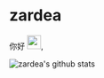 # zardea 

<!--
**zardea/zardea** is a ✨ _special_ ✨ repository because its `README.md` (this file) appears on your GitHub profile.

zardea Here are some ideas to get you started:

- 🔭 I’m currently working on ...
- 🌱 I’m currently learning ...
- 👯 I’m looking to collaborate on ...
- 🤔 I’m looking for help with ...
- 💬 Ask me about ...
- 📫 How to reach me: ...
- 😄 Pronouns: ...
- ⚡ Fun fact: ...
-->
你好 <img src="https://media.giphy.com/media/hvRJCLFzcasrR4ia7z/giphy.gif" width="25px">, 



![zardea's github stats](https://github-readme-stats.vercel.app/api?username=zardea&show_icons=true&theme=radical) 




